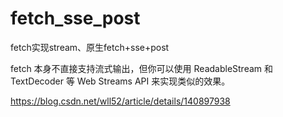 # fetch_sse_post
fetch实现stream、原生fetch+sse+post

fetch 本身不直接支持流式输出，但你可以使用 ReadableStream 和 TextDecoder 等 Web Streams API 来实现类似的效果。

https://blog.csdn.net/wll52/article/details/140897938
